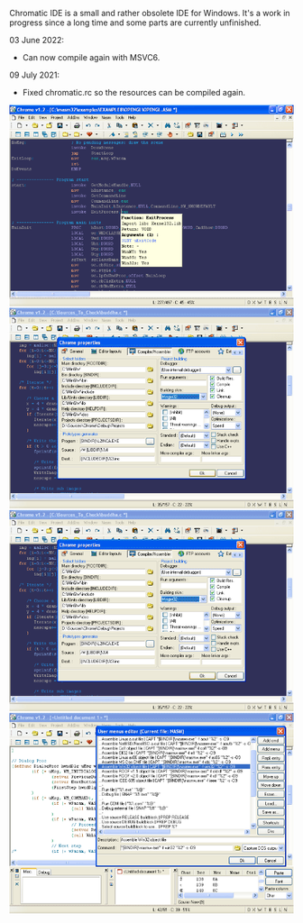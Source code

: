 Chromatic IDE is a small and rather obsolete IDE for Windows.
It's a work in progress since a long time and some parts are currently unfinished.

03 June 2022:

- Can now compile again with MSVC6.

09 July 2021:

- Fixed chromatic.rc so the resources can be compiled again.

![alt text](chromatic1.gif) ![alt text](chromatic2.gif)
![alt text](chromatic2.gif) ![alt text](chromatic4.gif)